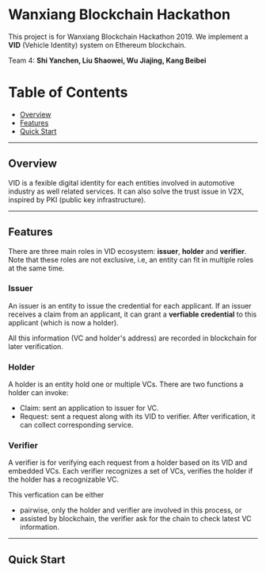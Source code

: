 # Wanxiang Blockchain Hackathon
 
This project is for Wanxiang Blockchain Hackathon 2019. We implement a **VID** (Vehicle Identity) system on Ethereum blockchain.

Team 4: **Shi Yanchen, Liu Shaowei, Wu Jiajing, Kang Beibei**

# Table of Contents
- [Overview](#overview)
- [Features](#features)
- [Quick Start](#quick-start)

---
## Overview

VID is a fexible digital identity for each entities involved in automotive industry as well related services. It can also solve the trust issue in V2X, inspired by PKI (public key infrastructure). 

---
## Features

There are three main roles in VID ecosystem: **issuer**, **holder** and **verifier**. Note that these roles are not exclusive, i.e, an entity can fit in multiple roles at the same time.

### Issuer

An issuer is an entity to issue the credential for each applicant. If an issuer receives a claim from an applicant, it can grant a **verfiable credential** to this applicant (which is now a holder). 

All this information (VC and holder's address) are recorded in blockchain for later verification.

### Holder

A holder is an entity hold one or multiple VCs. There are two functions a holder can invoke:

* Claim: sent an application to issuer for VC.
* Request: sent a request along with its VID to verifier. After verification, it can collect corresponding service.

### Verifier

A verifier is for verifying each request from a holder based on its VID and embedded VCs. Each verifier recognizes a set of VCs, verifies the holder if the holder has a recognizable VC.

This verfication can be either 

* pairwise, only the holder and verifier are involved in this process, or
* assisted by blockchain, the verifier ask for the chain to check latest VC information.



---
## Quick Start
